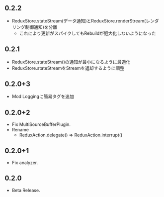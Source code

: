 ## 0.2.2

* ReduxStore.stateStream(データ通知)とReduxStore.renderStream(レンダリング制御通知)を分離
  * これにより更新がスパイクしてもRebuildが肥大化しないようになった

## 0.2.1

* ReduxStore.stateStream()の通知が最小になるように最適化
* ReduxStore.stateStreamをStreamを返却するように調整

## 0.2.0+3

* Mod Loggingに簡易タグを追加

## 0.2.0+2

* Fix MultiSourceBufferPlugin.
* Rename
    * ReduxAction.delegate() => ReduxAction.interrupt()


## 0.2.0+1

* Fix analyzer.

## 0.2.0

* Beta Release.
